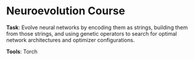# Neuroevolution Course
  
  **Task**: Evolve neural networks by encoding them as strings, building them from those strings, and using genetic operators to search for optimal network architectures and optimizer configurations.
  
  **Tools**: Torch
